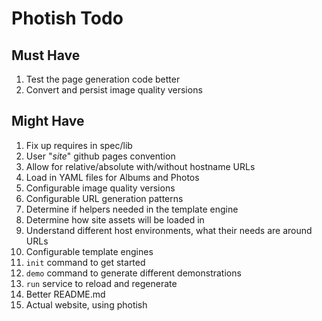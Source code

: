 # Photish Todo

## Must Have

1. Test the page generation code better
1. Convert and persist image quality versions

## Might Have

1. Fix up requires in spec/lib
1. User "_site_" github pages convention
1. Allow for relative/absolute with/without hostname URLs
1. Load in YAML files for Albums and Photos
1. Configurable image quality versions
1. Configurable URL generation patterns
1. Determine if helpers needed in the template engine
1. Determine how site assets will be loaded in
1. Understand different host environments, what their needs are around URLs
1. Configurable template engines
1. `init` command to get started
1. `demo` command to generate different demonstrations
1. `run` service to reload and regenerate
1. Better README.md
1. Actual website, using photish
